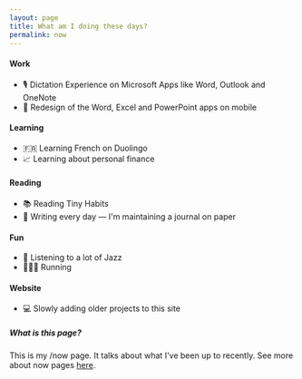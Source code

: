 ```yaml
---
layout: page
title: What am I doing these days?
permalink: now
---
```


#### Work
- 🎙 Dictation Experience on Microsoft Apps like Word, Outlook and OneNote
- 📱 Redesign of the Word, Excel and PowerPoint apps on mobile

#### Learning 
- 🇫🇷 Learning French on Duolingo
- 📈 Learning about personal finance

#### Reading
- 📚 Reading Tiny Habits
- 📓 Writing every day — I'm maintaining a journal on paper

#### Fun
- 🎷 Listening to a lot of Jazz
- 🏃🏽‍♂️ Running

#### Website
- 💻 Slowly adding older projects to this site


##### What is this page?
This is my /now page. 
It talks about what I've been up to recently. 
See more about now pages [here](https://nownownow.com/about).

